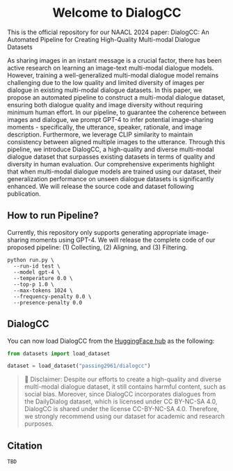 <h1 align="center"> Welcome to DialogCC </h1>

This is the official repository for our NAACL 2024 paper: DialogCC: An Automated Pipeline for Creating High-Quality Multi-modal Dialogue Datasets

As sharing images in an instant message is a crucial factor, there has been active research on learning an image-text multi-modal dialogue models.
However, training a well-generalized multi-modal dialogue model remains challenging due to the low quality and limited diversity of images per dialogue in existing multi-modal dialogue datasets.
In this paper, we propose an automated pipeline to construct a multi-modal dialogue dataset, ensuring both dialogue quality and image diversity without requiring minimum human effort. 
In our pipeline, to guarantee the coherence between images and dialogue, we prompt GPT-4 to infer potential image-sharing moments - specifically, the utterance, speaker, rationale, and image description. 
Furthermore, we leverage CLIP similarity to maintain consistency between aligned multiple images to the utterance.
Through this pipeline, we introduce DialogCC, a high-quality and diverse multi-modal dialogue dataset that surpasses existing datasets in terms of quality and diversity in human evaluation.
Our comprehensive experiments highlight that when multi-modal dialogue models are trained using our dataset, their generalization performance on unseen dialogue datasets is significantly enhanced. We will release the source code and dataset following publication.

## How to run Pipeline?

Currently, this repository only supports generating appropriate image-sharing moments using GPT-4. We will release the complete code of our proposed pipeline: (1) Collecting, (2) Aligning, and (3) Filtering.

```
python run.py \
  --run-id test \
  --model gpt-4 \
  --temperature 0.0 \
  --top-p 1.0 \
  --max-tokens 1024 \
  --frequency-penalty 0.0 \
  --presence-penalty 0.0
```

## DialogCC

You can now load DialogCC from the [HuggingFace hub](https://huggingface.co/datasets/passing2961/dialogcc) as the following:
```python
from datasets import load_dataset

dataset = load_dataset("passing2961/dialogcc")
```

> 🚨 Disclaimer: Despite our efforts to create a high-quality and diverse multi-modal dialogue dataset, it still contains harmful content, such as social bias. Moreover, since DialogCC incorporates dialogues from the DailyDialog dataset, which is licensed under CC BY-NC-SA 4.0, DialogCC is shared under the license CC-BY-NC-SA 4.0. Therefore, we strongly recommend using our dataset for academic and research purposes.

## Citation

```
TBD
```
